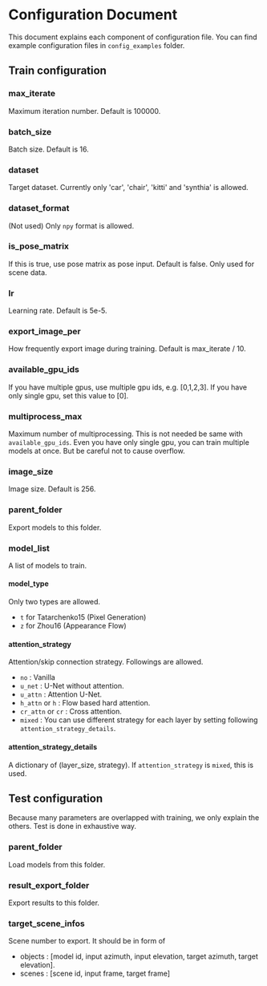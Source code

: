 # Configuration Document
This document explains each component of configuration file.
You can find example configuration files in `config_examples` folder.
## Train configuration
### max_iterate
Maximum iteration number. Default is 100000.
### batch_size
Batch size. Default is 16.
### dataset
Target dataset. Currently only 'car', 'chair', 'kitti' and 'synthia'
is allowed.
### dataset_format
(Not used) Only `npy` format is allowed.
### is_pose_matrix
If this is true, use pose matrix as pose input. Default is false.
Only used for scene data.
### lr
Learning rate. Default is 5e-5.
### export_image_per
How frequently export image during training. Default is max_iterate / 10.
### available_gpu_ids
If you have multiple gpus, use multiple gpu ids, e.g. [0,1,2,3].
If you have only single gpu, set this value to [0].
### multiprocess_max
Maximum number of multiprocessing. This is not needed be same with 
`available_gpu_ids`. Even you have only single gpu, you can train
multiple models at once. 
But be careful not to cause overflow.
### image_size
Image size. Default is 256.
### parent_folder
Export models to this folder.
### model_list
A list of models to train.
#### model_type
Only two types are allowed.
* `t` for Tatarchenko15 (Pixel Generation)
* `z` for Zhou16 (Appearance Flow)
#### attention_strategy
Attention/skip connection strategy.
Followings are allowed.
* `no` : Vanilla
* `u_net` : U-Net without attention.
* `u_attn` : Attention U-Net.
* `h_attn` or `h` : Flow based hard attention.
* `cr_attn` or `cr` : Cross attention.
* `mixed` : You can use different strategy for 
each layer by setting following `attention_strategy_details`.
#### attention_strategy_details
A dictionary of (layer_size, strategy). 
If `attention_strategy` is `mixed`, this is used.
## Test configuration
Because many parameters are overlapped with training,
we only explain the others.
Test is done in exhaustive way.
### parent_folder
Load models from this folder.
### result_export_folder
Export results to this folder.
### target_scene_infos
Scene number to export. It should be in form of 
* objects : [model id, input azimuth, input elevation, target azimuth, target elevation].
* scenes : [scene id, input frame, target frame]